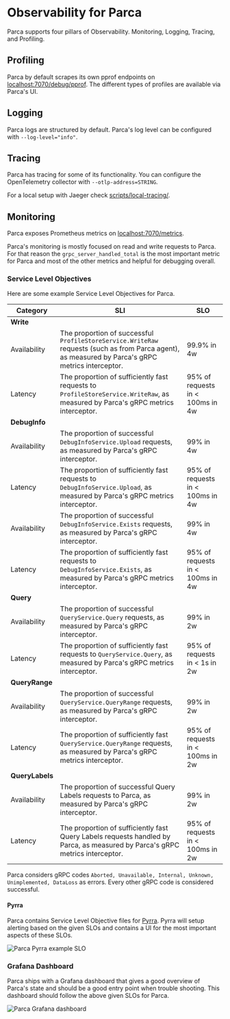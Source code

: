 # Observability for Parca

Parca supports four pillars of Observability. Monitoring, Logging, Tracing, and Profiling.

## Profiling

Parca by default scrapes its own pprof endpoints on [localhost:7070/debug/pprof](http://localhost:7070/debug/pprof).
The different types of profiles are available via Parca's UI.

## Logging

Parca logs are structured by default. Parca's log level can be configured with `--log-level="info"`.

## Tracing

Parca has tracing for some of its functionality. You can configure the OpenTelemetry collector with `--otlp-address=STRING`. 

For a local setup with Jaeger check [scripts/local-tracing/](https://github.com/parca-dev/parca/tree/main/scripts/local-tracing).

## Monitoring

Parca exposes Prometheus metrics on [localhost:7070/metrics](http://localhost:7070/metrics).

Parca's monitoring is mostly focused on read and write requests to Parca.
For that reason the `grpc_server_handled_total` is the most important metric for Parca and most of the other metrics and helpful for debugging overall.

### Service Level Objectives

Here are some example Service Level Objectives for Parca.

| Category        | SLI                                                          | SLO                              |
| --------------- | ------------------------------------------------------------ | -------------------------------- |
| **Write**       |                                                              |                                  |
| Availability    | The proportion of successful `ProfileStoreService.WriteRaw` requests (such as from Parca agent), as measured by Parca's gRPC metrics interceptor. | 99.9% in  4w                     |
| Latency         | The proportion of sufficiently fast requests to `ProfileStoreService.WriteRaw`, as measured by Parca's gRPC metrics interceptor. | 95% of requests in < 100ms in 4w |
| **DebugInfo**   |                                                              |                                  |
| Availability    | The proportion of successful `DebugInfoService.Upload` requests, as measured by Parca's gRPC interceptor. | 99% in 4w                        |
| Latency         | The proportion of sufficiently fast requests to `DebugInfoService.Upload`, as measured by Parca's gRPC metrics interceptor. | 95% of requests in < 100ms in 4w |
| Availability    | The proportion of successful `DebugInfoService.Exists` requests, as measured by Parca's gRPC interceptor. | 99% in 4w                        |
| Latency         | The proportion of sufficiently fast requests to `DebugInfoService.Exists`, as measured by Parca's gRPC metrics interceptor. | 95% of requests in < 100ms in 4w |
| **Query**       |                                                              |                                  |
| Availability    | The proportion of successful `QueryService.Query` requests, as measured by Parca's gRPC interceptor. | 99% in 2w                        |
| Latency         | The proportion of sufficiently fast requests to `QueryService.Query`, as measured by Parca's gRPC metrics interceptor. | 95% of requests in < 1s in 2w    |
| **QueryRange**  |                                                              |                                  |
| Availability    | The proportion of successful `QueryService.QueryRange` requests, as measured by Parca's gRPC interceptor. | 99% in 2w                        |
| Latency         | The proportion of sufficiently fast `QueryService.QueryRange` requests, as measured by Parca's gRPC metrics interceptor. | 95% of requests in < 100ms in 2w |
| **QueryLabels** |                                                              |                                  |
| Availability    | The proportion of successful Query Labels requests to Parca, as measured by Parca's gRPC interceptor. | 99% in 2w                        |
| Latency         | The proportion of sufficiently fast Query Labels requests handled by Parca, as measured by Parca's gRPC metrics interceptor. | 95% of requests in < 100ms in 2w |

Parca considers gRPC codes `Aborted, Unavailable, Internal, Unknown, Unimplemented, DataLoss` as errors. Every other gRPC code is considered successful.

#### Pyrra 

Parca contains Service Level Objective files for [Pyrra](https://github.com/pyrra-dev/pyrra). Pyrra will setup alerting based on the given SLOs and contains a UI for the most important aspects of these SLOs.

![Parca Pyrra example SLO](/img/pyrra.png)

### Grafana Dashboard

Parca ships with a Grafana dashboard that gives a good overview of Parca's state and should be a good entry point when trouble shooting. 
This dashboard should follow the above given SLOs for Parca.  

![Parca Grafana dashboard](/img/grafana.png)


